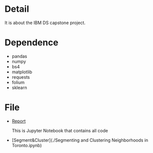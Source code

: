 # Detail

It is about the IBM DS capstone project.

# Dependence

* pandas
* numpy
* bs4
* matplotlib
* requests
* folium
* sklearn

# File

* [Report](./Report.ipynb)

  This is Jupyter Notebook that contains all code

* [Segment&Cluster](./Segmenting and Clustering Neighborhoods in Toronto.ipynb)
